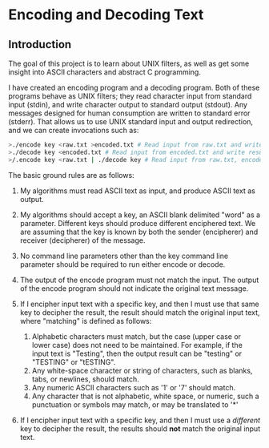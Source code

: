 # Encoding and Decoding Text

## Introduction

The goal of this project is to learn about UNIX filters, as well as get some insight into ASCII characters and abstract C programming.

I have created an encoding program and a decoding program. Both of these programs behave as UNIX filters; they read character input from standard input (stdin), and write character output to standard output (stdout). Any messages designed for human consumption are written to standard error (stderr). That allows us to use UNIX standard input and output redirection, and we can create invocations such as:

```bash
>./encode key <raw.txt >encoded.txt # Read input from raw.txt and write encoded output to encoded.txt
>./decode key <encoded.txt # Read input from encoded.txt and write results to the screen
>/.encode key <raw.txt | ./decode key # Read input from raw.txt, encode it, decode it, and write results to the screen
```

The basic ground rules are as follows:

1. My algorithms must read ASCII text as input, and produce ASCII text as output.

2. My algorithms should accept a key, an ASCII blank delimited "word" as a parameter. Different keys should produce different enciphered text. We are assuming that the key is known by both the sender (encipherer) and receiver (decipherer) of the message.

3. No command line parameters other than the key command line parameter should be required to run either encode or decode.

4. The output of the encode program must not match the input. The output of the encode program should not indicate the original text message.

5. If I encipher input text with a specific key, and then I must use that same key to decipher the result, the result should match the original input text, where "matching" is defined as follows:

   1. Alphabetic characters must match, but the case (upper case or lower case) does not need to be maintained. For example, if the input text is "Testing", then the output result can be "testing" or "TESTING" or "tESTING".
   2. Any white-space character or string of characters, such as blanks, tabs, or newlines, should match.
   3. Any numeric ASCII characters such as '1' or '7' should match.
   4. Any character that is not alphabetic, white space, or numeric, such a punctuation or symbols may match, or may be translated to '*'

6. If I encipher input text with a specific key, and then I must use a *different* key to decipher the result, the results should **not** match the original input text.

